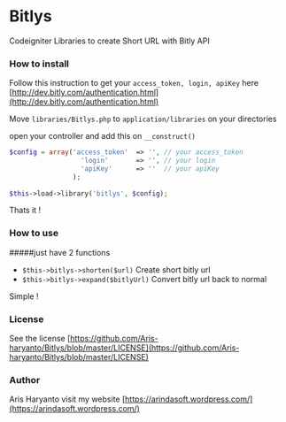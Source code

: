 # Bitlys
Codeigniter Libraries to create Short URL with Bitly API


### How to install
Follow this instruction to get your `access_token, login, apiKey` here [http://dev.bitly.com/authentication.html](http://dev.bitly.com/authentication.html)

Move `libraries/Bitlys.php` to `application/libraries` on your directories

open your controller and add this on `__construct()`
```php
$config = array('access_token'  => '', // your access_token
                  'login'       => '', // your login
                  'apiKey'      => ''  // your apiKey
                );
                
$this->load->library('bitlys', $config);
```
Thats it !

### How to use

#####just have 2 functions
- `$this->bitlys->shorten($url)`  Create short bitly url
- `$this->bitlys->expand($bitlyUrl)`  Convert bitly url back to normal

Simple !

### License

See the license [https://github.com/Aris-haryanto/Bitlys/blob/master/LICENSE](https://github.com/Aris-haryanto/Bitlys/blob/master/LICENSE)


### Author


Aris Haryanto
visit my website [https://arindasoft.wordpress.com/](https://arindasoft.wordpress.com/)
